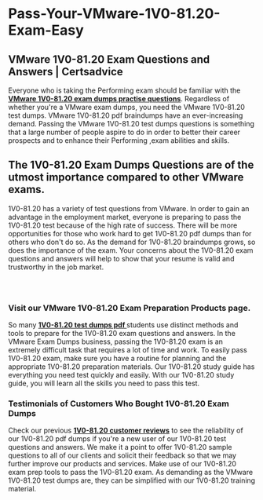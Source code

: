 # Pass-Your-VMware-1V0-81.20-Exam-Easy
<h2><strong>VMware 1V0-81.20 Exam Questions and Answers | Certsadvice</strong></h2> <p>Everyone who is taking the Performing exam should be familiar with the <a href="http://www.certsadvice.com/vmware/1v0-81.20-practice-questions"><strong>VMware 1V0-81.20 exam dumps practise questions</strong></a>. Regardless of whether you&#39;re a VMware exam dumps, you need the VMware 1V0-81.20 test dumps. VMware 1V0-81.20 pdf braindumps have an ever-increasing demand. Passing the VMware 1V0-81.20 test dumps questions is something that a large number of people aspire to do in order to better their career prospects and to enhance their Performing ,exam abilities and skills.</p> <h2><strong>The 1V0-81.20 Exam Dumps Questions are of the utmost importance compared to other VMware exams.</strong></h2> <p>1V0-81.20 has a variety of test questions from VMware. In order to gain an advantage in the employment market, everyone is preparing to pass the 1V0-81.20 test because of the high rate of success. There will be more opportunities for those who work hard to get 1V0-81.20 pdf dumps than for others who don&#39;t do so. As the demand for 1V0-81.20 braindumps grows, so does the importance of the exam. Your concerns about the 1V0-81.20 exam questions and answers will help to show that your resume is valid and trustworthy in the job market.</p> <p><a href="http://www.certsadvice.com/vmware/1v0-81.20-practice-questions" style="display: block; padding: 1em 0; text-align: center; "><img alt="" src="https://1.bp.blogspot.com/-RUOr8Wn-CRk/YUYAxC8kcHI/AAAAAAAAAnw/F7BbdI3tw8QDj5z8iX0vQAioQzKiUxduwCLcBGAsYHQ/s0/unnamed.jpg" /></a></p> <h3><strong>Visit our VMware 1V0-81.20 Exam Preparation Products page.</strong></h3> <p>So many <a href="http://www.certsadvice.com/vmware/1v0-81.20-practice-questions"><strong>1V0-81.20 test dumps pdf </strong></a>students use distinct methods and tools to prepare for the 1V0-81.20 exam questions and answers. In the VMware Exam Dumps business, passing the 1V0-81.20 exam is an extremely difficult task that requires a lot of time and work. To easily pass 1V0-81.20 exam, make sure you have a routine for planning and the appropriate 1V0-81.20 preparation materials. Our 1V0-81.20 study guide has everything you need test quickly and easily. With our 1V0-81.20 study guide, you will learn all the skills you need to pass this test.</p> <h3><strong>Testimonials of Customers Who Bought 1V0-81.20 Exam Dumps</strong></h3> <p>Check our previous <a href="http://www.certsadvice.com/vmware/1v0-81.20-practice-questions"><strong>1V0-81.20 customer reviews</strong></a> to see the reliability of our 1V0-81.20 pdf dumps if you&#39;re a new user of our 1V0-81.20 test questions and answers. We make it a point to offer 1V0-81.20 sample questions to all of our clients and solicit their feedback so that we may further improve our products and services. Make use of our 1V0-81.20 exam prep tools to pass the 1V0-81.20 exam. As demanding as the VMware 1V0-81.20 test dumps are, they can be simplified with our 1V0-81.20 training material.</p>
